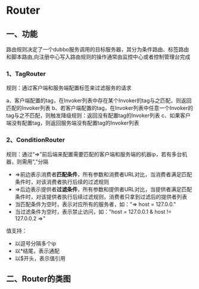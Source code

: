 # Router

## 一、功能

路由规则决定了一个dubbo服务调用的目标服务器，其分为条件路由、标签路由和脚本路由,向注册中心写入路由规则的操作通常由监控中心或者控制管理台完成

### 1、TagRouter

规则：通过客户端和服务端配置标签来过滤服务的请求

a、客户端配置的tag，在Invoker列表中存在某个Invoker的tag与之匹配，则返回匹配的Invoker列表
b、若客户端配置的tag，在Invoker列表中任意一个Invoker的tag与之不匹配，则触发降级规则：返回没有配置tag的Invoker列表
c、如果客户端没有配置tag，则返回服务端没有配置tag的Invoker列表

### 2、ConditionRouter

规则：通过“=>”前后端来配置需要匹配的客户端和服务端的机器ip，若有多台机器，则需用","分隔

- =>前边表示消费者**匹配条件**，所有参数和消费者URL对比，当消费者满足匹配条件时，对该消费者执行后续的过滤规则
- =>后边表示提供者**过滤条件**，所有参数和提供者URL对比，当提供者满足匹配条件时，对该提供者执行后续过滤规则，消费者只拿到过滤后的提供者列表
- 当匹配条件为空时，表示对应所有的服务者，如："=> host = 127.0.0."
- 当过滤条件为空时，表示禁止访问，如："host = 127.0.0.1 & host != 127.0.0.2 =>" 

值支持：

- 以逗号分隔多个ip
- 以*结尾，表示通配
- 以$开头，表示值引用



## 二、Router的类图

